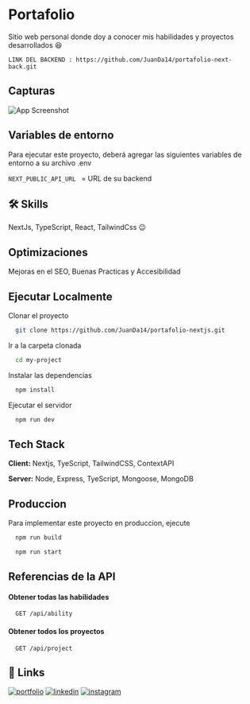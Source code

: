 
# Portafolio

Sitio web personal donde doy a conocer mis habilidades y proyectos desarrollados 😆

`LINK DEL BACKEND : https://github.com/JuanDa14/portafolio-next-back.git`

## Capturas

![App Screenshot](https://res.cloudinary.com/dbvyaguam/image/upload/v1670816641/portafolio_ndjqek.png)


## Variables de entorno

Para ejecutar este proyecto, deberá agregar las siguientes variables de entorno a su archivo .env

`NEXT_PUBLIC_API_URL ` = URL de su backend


## 🛠 Skills
NextJs, TypeScript, React, TailwindCss 😉


## Optimizaciones

Mejoras en el SEO, Buenas Practicas y Accesibilidad

## Ejecutar Localmente

Clonar el proyecto

```bash
  git clone https://github.com/JuanDa14/portafolio-nextjs.git
```

Ir a la carpeta clonada

```bash
  cd my-project
```

Instalar las dependencias

```bash
  npm install
```

Ejecutar el servidor

```bash
  npm run dev
```


## Tech Stack

**Client:** Nextjs, TyeScript, TailwindCSS, ContextAPI

**Server:** Node, Express, TyeScript, Mongoose, MongoDB


## Produccion

Para implementar este proyecto en produccion, ejecute

```bash
  npm run build
```

```bash
  npm run start
```
## Referencias de la API

#### Obtener todas las habilidades

```http
  GET /api/ability
```

#### Obtener todos los proyectos

```http
  GET /api/project
```


## 🔗 Links
[![portfolio](https://img.shields.io/badge/my_portfolio-000?style=for-the-badge&logo=ko-fi&logoColor=white)](https://juancode.vercel.app/)
[![linkedin](https://img.shields.io/badge/linkedin-0A66C2?style=for-the-badge&logo=linkedin&logoColor=white)](https://www.linkedin.com/in/juan-david-morales-paredes-617342224/)
[![instagram](https://img.shields.io/badge/instagram-1DA1F2?style=for-the-badge&logo=instagram&logoColor=white)](https://www.instagram.com/ju4n.code/)

